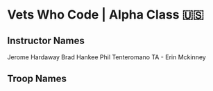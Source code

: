 # Vets Who Code | Alpha Class 🇺🇸
## Instructor Names
Jerome Hardaway
Brad Hankee
Phil Tenteromano
TA - Erin Mckinney

## Troop Names